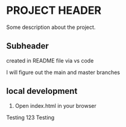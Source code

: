 # PROJECT HEADER

Some description about the project.

## Subheader

created in README file via vs code

I will figure out the main and master branches

## local development

1. Open index.html in your browser

Testing 123 Testing
